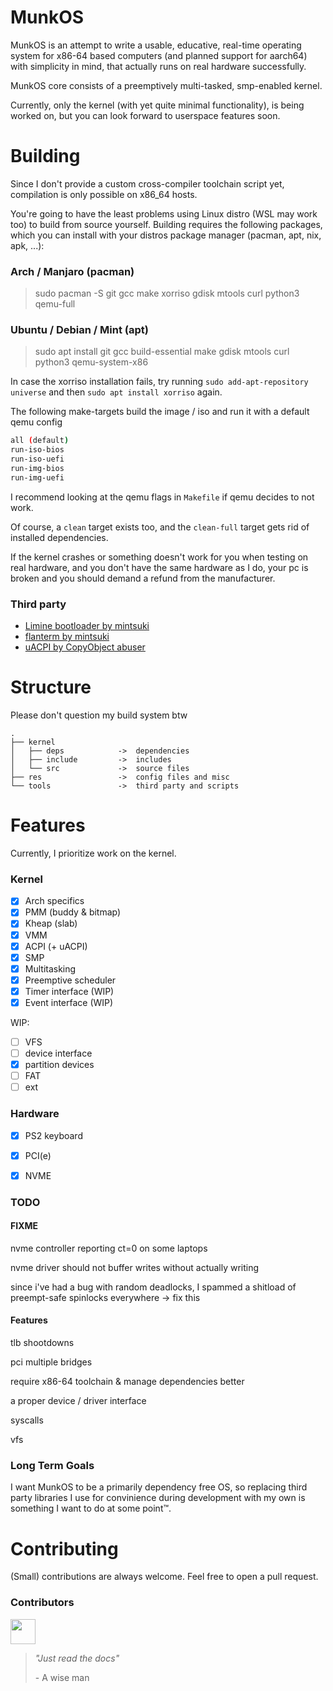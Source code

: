 # MunkOS

MunkOS is an attempt to write a usable, educative, real-time operating system for x86-64 based computers (and planned support for aarch64) with simplicity in mind, that actually runs on real hardware successfully.

MunkOS core consists of a preemptively multi-tasked, smp-enabled kernel.

Currently, only the kernel (with yet quite minimal functionality), is being worked on, but you can look forward to userspace features soon.

# Building

Since I don't provide a custom cross-compiler toolchain script yet, compilation is only possible on x86_64 hosts.

You're going to have the least problems using Linux distro (WSL may work too) to build from source yourself. Building requires the following packages, which you can install with your distros package manager (pacman, apt, nix, apk, ...):

### Arch / Manjaro (pacman)

> sudo pacman -S git gcc make xorriso gdisk mtools curl python3 qemu-full

### Ubuntu / Debian / Mint (apt)

> sudo apt install git gcc build-essential make gdisk mtools curl python3 qemu-system-x86

In case the xorriso installation fails, try running `sudo add-apt-repository universe` and then `sudo apt install xorriso` again.

The following make-targets build the image / iso and run it with a default qemu config

```sh
all (default)
run-iso-bios
run-iso-uefi
run-img-bios
run-img-uefi
```

I recommend looking at the qemu flags in `Makefile` if qemu decides to not work.

Of course, a `clean` target exists too, and the `clean-full` target gets rid of installed dependencies.

If the kernel crashes or something doesn't work for you when testing on real hardware, and you don't have the same hardware as I do, your pc is broken and you should demand a refund from the manufacturer.

### Third party

- [Limine bootloader by mintsuki](https://www.github.com/limine-bootloader/limine)
- [flanterm by mintsuki](https://github.com/mintsuki/flanterm)
- [uACPI by CopyObject abuser](https://github.com/UltraOS/uACPI)

# Structure

Please don't question my build system btw

```
.
├── kernel
│   ├── deps            ->  dependencies
│   ├── include         ->  includes
│   └── src             ->  source files
├── res                 ->  config files and misc
└── tools               ->  third party and scripts
``````

# Features

Currently, I prioritize work on the kernel.

### Kernel

- [x] Arch specifics
- [x] PMM (buddy & bitmap)
- [x] Kheap (slab)
- [x] VMM
- [x] ACPI (+ uACPI)
- [x] SMP
- [x] Multitasking
- [x] Preemptive scheduler
- [x] Timer interface (WIP)
- [x] Event interface (WIP)

WIP:

- [ ] VFS
- [ ] device interface
- [x] partition devices
- [ ] FAT
- [ ] ext

### Hardware

- [x] PS2 keyboard
- [x] PCI(e)
- [x] NVME


### TODO

#### FIXME

nvme controller reporting ct=0 on some laptops

nvme driver should not buffer writes without actually writing

since i've had a bug with random deadlocks, I spammed a shitload of preempt-safe spinlocks everywhere -> fix this

#### Features

tlb shootdowns

pci multiple bridges

require x86-64 toolchain
& manage dependencies better

a proper device / driver interface

syscalls

vfs

### Long Term Goals

I want MunkOS to be a primarily dependency free OS, so replacing third party libraries I use for convinience during development with my own is something I want to do at some point™.

# Contributing

(Small) contributions are always welcome. Feel free to open a pull request.

### Contributors

[<img src="https://github.com/notbonzo-com.png" width="40">](https://github.com/notbonzo-com)

<html>
<blockquote>
    <p style="font-style: italic">"Just read the docs"</p>
    <footer>- A wise man</footer>
</blockquote>
<html>
